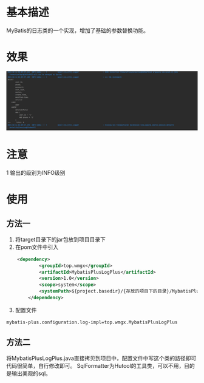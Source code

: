 # 基本描述
MyBatis的日志类的一个实现，增加了基础的参数替换功能。
# 效果
![效果展示](images/show.jpg)
# 注意
1 输出的级别为INFO级别

# 使用
## 方法一
1. 将target目录下的jar包放到项目目录下
2. 在pom文件中引入
~~~xml
    <dependency>
            <groupId>top.wmgx</groupId>
            <artifactId>MybatisPlusLogPlus</artifactId>
            <version>1.0</version>
            <scope>system</scope>
            <systemPath>${project.basedir}/{存放的项目下的目录}/MybatisPlusLogPlus-1.0.jar</systemPath>
        </dependency>
~~~
3. 配置文件
~~~properties
mybatis-plus.configuration.log-impl=top.wmgx.MybatisPlusLogPlus
~~~
## 方法二
将MybatisPlusLogPlus.java直接拷贝到项目中，配置文件中写这个类的路径即可
代码很简单，自行修改即可。
SqlFormatter为Hutool的工具类，可以不用，目的是输出美观的sql。